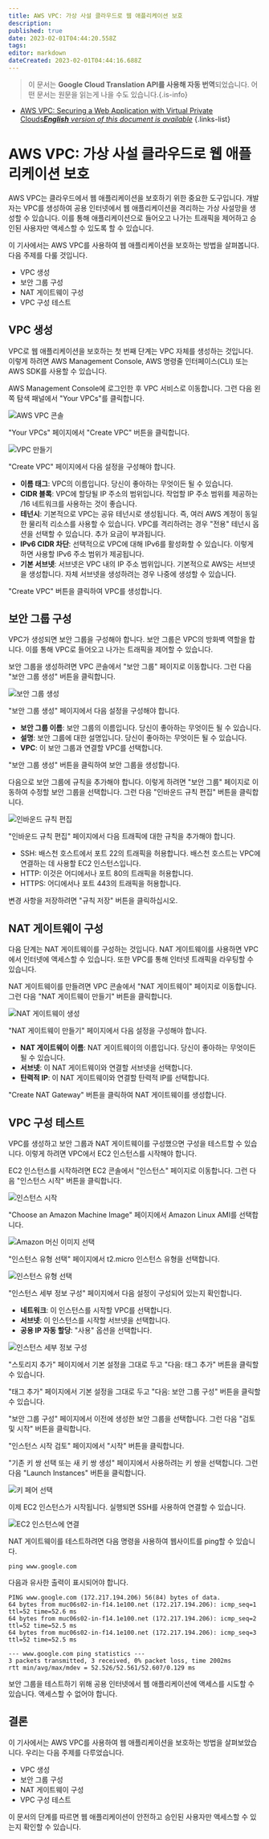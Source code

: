 ```yaml
---
title: AWS VPC: 가상 사설 클라우드로 웹 애플리케이션 보호
description: 
published: true
date: 2023-02-01T04:44:20.558Z
tags: 
editor: markdown
dateCreated: 2023-02-01T04:44:16.688Z
---
```


> 이 문서는 **Google Cloud Translation API를 사용해 자동 번역**되었습니다.
어떤 문서는 원문을 읽는게 나을 수도 있습니다.{.is-info}

- [AWS VPC: Securing a Web Application with Virtual Private Clouds***English** version of this document is available*](/en/Knowledge-base/Cloud/aws-vpc-securing-a-web-application-with-virtual-private-clouds)
{.links-list}



# AWS VPC: 가상 사설 클라우드로 웹 애플리케이션 보호

AWS VPC는 클라우드에서 웹 애플리케이션을 보호하기 위한 중요한 도구입니다. 개발자는 VPC를 생성하여 공용 인터넷에서 웹 애플리케이션을 격리하는 가상 사설망을 생성할 수 있습니다. 이를 통해 애플리케이션으로 들어오고 나가는 트래픽을 제어하고 승인된 사용자만 액세스할 수 있도록 할 수 있습니다.

이 기사에서는 AWS VPC를 사용하여 웹 애플리케이션을 보호하는 방법을 살펴봅니다. 다음 주제를 다룰 것입니다.

- VPC 생성
- 보안 그룹 구성
- NAT 게이트웨이 구성
- VPC 구성 테스트

## VPC 생성

VPC로 웹 애플리케이션을 보호하는 첫 번째 단계는 VPC 자체를 생성하는 것입니다. 이렇게 하려면 AWS Management Console, AWS 명령줄 인터페이스(CLI) 또는 AWS SDK를 사용할 수 있습니다.

AWS Management Console에 로그인한 후 VPC 서비스로 이동합니다. 그런 다음 왼쪽 탐색 패널에서 "Your VPCs"를 클릭합니다.

![AWS VPC 콘솔](https://i.imgur.com/p0lw9oG.png)

"Your VPCs" 페이지에서 "Create VPC" 버튼을 클릭합니다.

![VPC 만들기](https://i.imgur.com/7Dm7Ncu.png)

"Create VPC" 페이지에서 다음 설정을 구성해야 합니다.

- **이름 태그**: VPC의 이름입니다. 당신이 좋아하는 무엇이든 될 수 있습니다.
- **CIDR 블록**: VPC에 할당될 IP 주소의 범위입니다. 작업할 IP 주소 범위를 제공하는 /16 네트워크를 사용하는 것이 좋습니다.
- **테넌시**: 기본적으로 VPC는 공유 테넌시로 생성됩니다. 즉, 여러 AWS 계정이 동일한 물리적 리소스를 사용할 수 있습니다. VPC를 격리하려는 경우 "전용" 테넌시 옵션을 선택할 수 있습니다. 추가 요금이 부과됩니다.
- **IPv6 CIDR 차단**: 선택적으로 VPC에 대해 IPv6를 활성화할 수 있습니다. 이렇게 하면 사용할 IPv6 주소 범위가 제공됩니다.
- **기본 서브넷**: 서브넷은 VPC 내의 IP 주소 범위입니다. 기본적으로 AWS는 서브넷을 생성합니다. 자체 서브넷을 생성하려는 경우 나중에 생성할 수 있습니다.

"Create VPC" 버튼을 클릭하여 VPC를 생성합니다.

## 보안 그룹 구성

VPC가 생성되면 보안 그룹을 구성해야 합니다. 보안 그룹은 VPC의 방화벽 역할을 합니다. 이를 통해 VPC로 들어오고 나가는 트래픽을 제어할 수 있습니다.

보안 그룹을 생성하려면 VPC 콘솔에서 "보안 그룹" 페이지로 이동합니다. 그런 다음 "보안 그룹 생성" 버튼을 클릭합니다.

![보안 그룹 생성](https://i.imgur.com/vALDK5Y.png)

"보안 그룹 생성" 페이지에서 다음 설정을 구성해야 합니다.

- **보안 그룹 이름**: 보안 그룹의 이름입니다. 당신이 좋아하는 무엇이든 될 수 있습니다.
- **설명**: 보안 그룹에 대한 설명입니다. 당신이 좋아하는 무엇이든 될 수 있습니다.
- **VPC**: 이 보안 그룹과 연결할 VPC를 선택합니다.

"보안 그룹 생성" 버튼을 클릭하여 보안 그룹을 생성합니다.

다음으로 보안 그룹에 규칙을 추가해야 합니다. 이렇게 하려면 "보안 그룹" 페이지로 이동하여 수정할 보안 그룹을 선택합니다. 그런 다음 "인바운드 규칙 편집" 버튼을 클릭합니다.

![인바운드 규칙 편집](https://i.imgur.com/rc9pWxv.png)

"인바운드 규칙 편집" 페이지에서 다음 트래픽에 대한 규칙을 추가해야 합니다.

- SSH: 배스천 호스트에서 포트 22의 트래픽을 허용합니다. 배스천 호스트는 VPC에 연결하는 데 사용할 EC2 인스턴스입니다.
- HTTP: 이것은 어디에서나 포트 80의 트래픽을 허용합니다.
- HTTPS: 어디에서나 포트 443의 트래픽을 허용합니다.

변경 사항을 저장하려면 "규칙 저장" 버튼을 클릭하십시오.

## NAT 게이트웨이 구성

다음 단계는 NAT 게이트웨이를 구성하는 것입니다. NAT 게이트웨이를 사용하면 VPC에서 인터넷에 액세스할 수 있습니다. 또한 VPC를 통해 인터넷 트래픽을 라우팅할 수 있습니다.

NAT 게이트웨이를 만들려면 VPC 콘솔에서 "NAT 게이트웨이" 페이지로 이동합니다. 그런 다음 "NAT 게이트웨이 만들기" 버튼을 클릭합니다.

![NAT 게이트웨이 생성](https://i.imgur.com/qY0Vn4I.png)

"NAT 게이트웨이 만들기" 페이지에서 다음 설정을 구성해야 합니다.

- **NAT 게이트웨이 이름**: NAT 게이트웨이의 이름입니다. 당신이 좋아하는 무엇이든 될 수 있습니다.
- **서브넷**: 이 NAT 게이트웨이와 연결할 서브넷을 선택합니다.
- **탄력적 IP**: 이 NAT 게이트웨이와 연결할 탄력적 IP를 선택합니다.

"Create NAT Gateway" 버튼을 클릭하여 NAT 게이트웨이를 생성합니다.

## VPC 구성 테스트

VPC를 생성하고 보안 그룹과 NAT 게이트웨이를 구성했으면 구성을 테스트할 수 있습니다. 이렇게 하려면 VPC에서 EC2 인스턴스를 시작해야 합니다.

EC2 인스턴스를 시작하려면 EC2 콘솔에서 "인스턴스" 페이지로 이동합니다. 그런 다음 "인스턴스 시작" 버튼을 클릭합니다.

![인스턴스 시작](https://i.imgur.com/9GYNgkO.png)

"Choose an Amazon Machine Image" 페이지에서 Amazon Linux AMI를 선택합니다.

![Amazon 머신 이미지 선택](https://i.imgur.com/pH7Ixha.png)

"인스턴스 유형 선택" 페이지에서 t2.micro 인스턴스 유형을 선택합니다.

![인스턴스 유형 선택](https://i.imgur.com/ukYNTyU.png)

"인스턴스 세부 정보 구성" 페이지에서 다음 설정이 구성되어 있는지 확인합니다.

- **네트워크**: 이 인스턴스를 시작할 VPC를 선택합니다.
- **서브넷**: 이 인스턴스를 시작할 서브넷을 선택합니다.
- **공용 IP 자동 할당**: "사용" 옵션을 선택합니다.

![인스턴스 세부 정보 구성](https://i.imgur.com/Y0l4U6O.png)

"스토리지 추가" 페이지에서 기본 설정을 그대로 두고 "다음: 태그 추가" 버튼을 클릭할 수 있습니다.

"태그 추가" 페이지에서 기본 설정을 그대로 두고 "다음: 보안 그룹 구성" 버튼을 클릭할 수 있습니다.

"보안 그룹 구성" 페이지에서 이전에 생성한 보안 그룹을 선택합니다. 그런 다음 "검토 및 시작" 버튼을 클릭합니다.

"인스턴스 시작 검토" 페이지에서 "시작" 버튼을 클릭합니다.

"기존 키 쌍 선택 또는 새 키 쌍 생성" 페이지에서 사용하려는 키 쌍을 선택합니다. 그런 다음 "Launch Instances" 버튼을 클릭합니다.

![키 페어 선택](https://i.imgur.com/tGcWql8.png)

이제 EC2 인스턴스가 시작됩니다. 실행되면 SSH를 사용하여 연결할 수 있습니다.

![EC2 인스턴스에 연결](https://i.imgur.com/TGiuk72.png)

NAT 게이트웨이를 테스트하려면 다음 명령을 사용하여 웹사이트를 ping할 수 있습니다.

```
ping www.google.com
```

다음과 유사한 출력이 표시되어야 합니다.

```
PING www.google.com (172.217.194.206) 56(84) bytes of data.
64 bytes from muc06s02-in-f14.1e100.net (172.217.194.206): icmp_seq=1 ttl=52 time=52.6 ms
64 bytes from muc06s02-in-f14.1e100.net (172.217.194.206): icmp_seq=2 ttl=52 time=52.5 ms
64 bytes from muc06s02-in-f14.1e100.net (172.217.194.206): icmp_seq=3 ttl=52 time=52.5 ms

--- www.google.com ping statistics ---
3 packets transmitted, 3 received, 0% packet loss, time 2002ms
rtt min/avg/max/mdev = 52.526/52.561/52.607/0.129 ms
```

보안 그룹을 테스트하기 위해 공용 인터넷에서 웹 애플리케이션에 액세스를 시도할 수 있습니다. 액세스할 수 없어야 합니다.

## 결론

이 기사에서는 AWS VPC를 사용하여 웹 애플리케이션을 보호하는 방법을 살펴보았습니다. 우리는 다음 주제를 다루었습니다.

- VPC 생성
- 보안 그룹 구성
- NAT 게이트웨이 구성
- VPC 구성 테스트

이 문서의 단계를 따르면 웹 애플리케이션이 안전하고 승인된 사용자만 액세스할 수 있는지 확인할 수 있습니다.